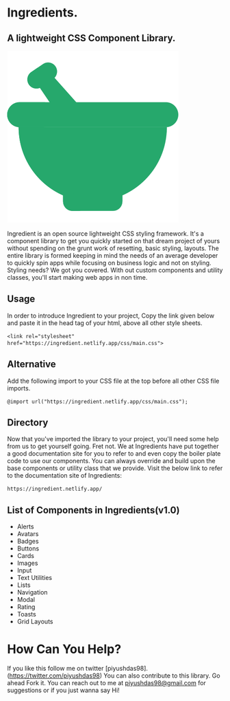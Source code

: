 # Ingredients.
## A lightweight CSS Component Library.

![Ingredients](https://raw.githubusercontent.com/coldpigli/coldpigli/903d664f2b32031d7036efc5d121b3092be998b3/ingredient_logo%20%281%29.svg)

Ingredient is an open source lightweight CSS styling framework. It's a component library to get you quickly started on that dream project of yours without spending on the grunt work of resetting, basic styling, layouts. The entire library is formed keeping in mind the needs of an average developer to quickly spin apps while focusing on business logic and not on styling. Styling needs? We got you covered. With out custom components and utility classes, you'll start making web apps in non time.

## Usage
In order to introduce Ingredient to your project, Copy the link given below and paste it in the head tag of your html, above all other style sheets.

    <link rel="stylesheet" href="https://ingredient.netlify.app/css/main.css">
## Alternative
Add the following import to your CSS file at the top before all other CSS file imports.

    @import url("https://ingredient.netlify.app/css/main.css");
## Directory
Now that you've imported the library to your project, you'll need some help from us to get yourself going. Fret not. We at Ingredients have put together a good documentation site for you to refer to and even copy the boiler plate code to use our components. You can always override and build upon the base components or utility class that we provide.
Visit the below link to refer to the documentation site of Ingredients:

    https://ingredient.netlify.app/

## List of Components in Ingredients(v1.0)

 - Alerts	
 - Avatars
 - Badges
 - Buttons
 - Cards
 - Images
 - Input
 - Text Utilities
 - Lists
 - Navigation
 - Modal
 - Rating
 - Toasts
 - Grid Layouts


# How Can You Help?
If you like this follow me on twitter [piyushdas98].(https://twitter.com/piyushdas98)
You can also contribute to this library. Go ahead Fork it.
You can reach out to me at piyushdas98@gmail.com for suggestions or if you just wanna say Hi!
 
